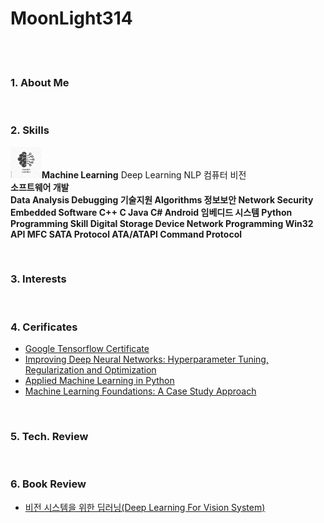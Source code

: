 # MoonLight314

<br>
<br>

### 1. About Me

<br>

### 2. Skills
<img src="Machine_Learning.jpg" width="50" height="50"/>**Machine Learning**
Deep Learning
NLP
컴퓨터 비전
<br>
**소프트웨어 개발
<br>
Data Analysis
Debugging
기술지원
Algorithms
정보보안
Network Security
Embedded Software
C++
C
Java
C#
Android
임베디드 시스템
Python
Programming Skill
Digital Storage Device
Network Programming
Win32 API
MFC
SATA Protocol
ATA/ATAPI Command Protocol**

<br>

### 3. Interests

<br>

### 4. Cerificates
* [Google Tensorflow Certificate](https://www.credential.net/bee24a43-10ea-40aa-b0ed-bbcab569944d)
* [Improving Deep Neural Networks: Hyperparameter Tuning, Regularization and Optimization](https://www.coursera.org/account/accomplishments/certificate/FSXGNWANCR4D)
* [Applied Machine Learning in Python](https://www.coursera.org/account/accomplishments/verify/6BTATF274DP5)
* [Machine Learning Foundations: A Case Study Approach](https://www.coursera.org/account/accomplishments/verify/82LUQAPU528R)

<br>

### 5. Tech. Review

<br>



### 6. Book Review    
* [비전 시스템을 위한 딥러닝(Deep Learning For Vision System)](https://moonlight314.github.io/deep/learning/Book_Review_Deep_Learning_For_Vision_System/)
<br>
